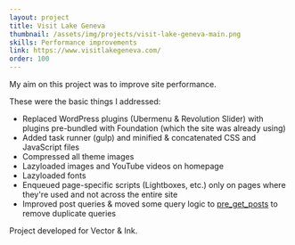 ```yaml
---
layout: project
title: Visit Lake Geneva
thumbnail: /assets/img/projects/visit-lake-geneva-main.png
skills: Performance improvements
link: https://www.visitlakegeneva.com/
order: 100
---
```


My aim on this project was to improve site performance.

These were the basic things I addressed:

* Replaced WordPress plugins (Ubermenu & Revolution Slider) with plugins pre-bundled with Foundation (which the site was already using)
* Added task runner (gulp) and minified & concatenated CSS and JavaScript files
* Compressed all theme images
* Lazyloaded images and YouTube videos on homepage
* Lazyloaded fonts
* Enqueued page-specific scripts (Lightboxes, etc.) only on pages where they're used and not across the entire site
* Improved post queries & moved some query logic to [pre_get_posts](https://codex.wordpress.org/Plugin_API/Action_Reference/pre_get_posts) to remove duplicate queries

Project developed for Vector & Ink.

